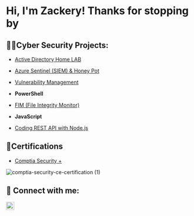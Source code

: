 <h1>Hi, I'm Zackery! Thanks for stopping by


<h2>👨‍💻Cyber Security Projects:</h2>

-  [Active Directory Home LAB](https://github.com/SGTBolduc/ActiveDirectoryLab/tree/main)
-  [Azure Sentinel (SIEM) & Honey Pot](https://github.com/SGTBolduc/Azure_Sentinel_SIEM_honeypot)
-  [Vulnerability Management](https://github.com/SGTBolduc/Cybersecurity-vulnerability-Management)



- <b>PowerShell</b>
- [FIM (File Integrity Monitor)](https://github.com/SGTBolduc/FIM)
- <b>JavaScript</b>
- [Coding REST API with Node.js](https://github.com/SGTBolduc)




<H2>📄Certifications</H2>

- [Comptia Security +](https://www.credly.com/badges/5ae82c90-8be4-4f7f-80bb-69a536ba61d5/public_url)

 ![comptia-security-ce-certification (1)](https://github.com/SGTBolduc/SGTBolduc/assets/174336018/3108e599-6eb5-470f-8007-1d3a81149665)



<h2> 🤳 Connect with me:</h2>


[<img align="left" alt="zackbolduc | LinkedIn" width="22px" src="https://cdn.jsdelivr.net/npm/simple-icons@v3/icons/linkedin.svg" />][linkedin]

[linkedin]: https://linkedin.com/in/zackbolduc117

<!--
**SGTBolduc/SGTBolduc** is a ✨ _special_ ✨ repository because its `README.md` (this file) appears on your GitHub profile.

Here are some ideas to get you started:

- 🔭 I’m currently working on ...
- 🌱 I’m currently learning ...
- 👯 I’m looking to collaborate on ...
- 🤔 I’m looking for help with ...
- 💬 Ask me about ...
- 📫 How to reach me: ...
- 😄 Pronouns: ...
- ⚡ Fun fact: ...
-->
